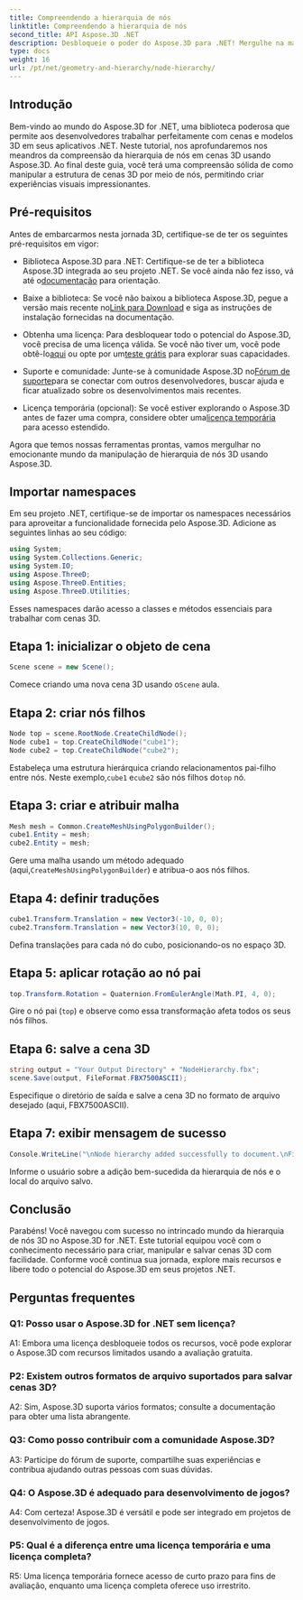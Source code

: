 ```yaml
---
title: Compreendendo a hierarquia de nós
linktitle: Compreendendo a hierarquia de nós
second_title: API Aspose.3D .NET
description: Desbloqueie o poder do Aspose.3D para .NET! Mergulhe na manipulação da hierarquia de nós com este guia passo a passo. Crie cenas 3D impressionantes sem esforço.
type: docs
weight: 16
url: /pt/net/geometry-and-hierarchy/node-hierarchy/
---
```

## Introdução

Bem-vindo ao mundo do Aspose.3D for .NET, uma biblioteca poderosa que permite aos desenvolvedores trabalhar perfeitamente com cenas e modelos 3D em seus aplicativos .NET. Neste tutorial, nos aprofundaremos nos meandros da compreensão da hierarquia de nós em cenas 3D usando Aspose.3D. Ao final deste guia, você terá uma compreensão sólida de como manipular a estrutura de cenas 3D por meio de nós, permitindo criar experiências visuais impressionantes.

## Pré-requisitos

Antes de embarcarmos nesta jornada 3D, certifique-se de ter os seguintes pré-requisitos em vigor:

-  Biblioteca Aspose.3D para .NET: Certifique-se de ter a biblioteca Aspose.3D integrada ao seu projeto .NET. Se você ainda não fez isso, vá até o[documentação](https://reference.aspose.com/3d/net/) para orientação.

-  Baixe a biblioteca: Se você não baixou a biblioteca Aspose.3D, pegue a versão mais recente no[Link para Download](https://releases.aspose.com/3d/net/) e siga as instruções de instalação fornecidas na documentação.

-  Obtenha uma licença: Para desbloquear todo o potencial do Aspose.3D, você precisa de uma licença válida. Se você não tiver um, você pode obtê-lo[aqui](https://purchase.aspose.com/buy) ou opte por um[teste grátis](https://releases.aspose.com/) para explorar suas capacidades.

-  Suporte e comunidade: Junte-se à comunidade Aspose.3D no[Fórum de suporte](https://forum.aspose.com/c/3d/18)para se conectar com outros desenvolvedores, buscar ajuda e ficar atualizado sobre os desenvolvimentos mais recentes.

-  Licença temporária (opcional): Se você estiver explorando o Aspose.3D antes de fazer uma compra, considere obter uma[licença temporária](https://purchase.aspose.com/temporary-license/) para acesso estendido.

Agora que temos nossas ferramentas prontas, vamos mergulhar no emocionante mundo da manipulação de hierarquia de nós 3D usando Aspose.3D.

## Importar namespaces

Em seu projeto .NET, certifique-se de importar os namespaces necessários para aproveitar a funcionalidade fornecida pelo Aspose.3D. Adicione as seguintes linhas ao seu código:

```csharp
using System;
using System.Collections.Generic;
using System.IO;
using Aspose.ThreeD;
using Aspose.ThreeD.Entities;
using Aspose.ThreeD.Utilities;
```

Esses namespaces darão acesso a classes e métodos essenciais para trabalhar com cenas 3D.

## Etapa 1: inicializar o objeto de cena

```csharp
Scene scene = new Scene();
```

 Comece criando uma nova cena 3D usando o`Scene` aula.

## Etapa 2: criar nós filhos

```csharp
Node top = scene.RootNode.CreateChildNode();
Node cube1 = top.CreateChildNode("cube1");
Node cube2 = top.CreateChildNode("cube2");
```

 Estabeleça uma estrutura hierárquica criando relacionamentos pai-filho entre nós. Neste exemplo,`cube1` e`cube2` são nós filhos do`top` nó.

## Etapa 3: criar e atribuir malha

```csharp
Mesh mesh = Common.CreateMeshUsingPolygonBuilder();
cube1.Entity = mesh;
cube2.Entity = mesh;
```

 Gere uma malha usando um método adequado (aqui,`CreateMeshUsingPolygonBuilder`) e atribua-o aos nós filhos.

## Etapa 4: definir traduções

```csharp
cube1.Transform.Translation = new Vector3(-10, 0, 0);
cube2.Transform.Translation = new Vector3(10, 0, 0);
```

Defina translações para cada nó do cubo, posicionando-os no espaço 3D.

## Etapa 5: aplicar rotação ao nó pai

```csharp
top.Transform.Rotation = Quaternion.FromEulerAngle(Math.PI, 4, 0);
```

Gire o nó pai (`top`) e observe como essa transformação afeta todos os seus nós filhos.

## Etapa 6: salve a cena 3D

```csharp
string output = "Your Output Directory" + "NodeHierarchy.fbx";
scene.Save(output, FileFormat.FBX7500ASCII);
```

Especifique o diretório de saída e salve a cena 3D no formato de arquivo desejado (aqui, FBX7500ASCII).

## Etapa 7: exibir mensagem de sucesso

```csharp
Console.WriteLine("\nNode hierarchy added successfully to document.\nFile saved at " + output);
```

Informe o usuário sobre a adição bem-sucedida da hierarquia de nós e o local do arquivo salvo.

## Conclusão

Parabéns! Você navegou com sucesso no intrincado mundo da hierarquia de nós 3D no Aspose.3D for .NET. Este tutorial equipou você com o conhecimento necessário para criar, manipular e salvar cenas 3D com facilidade. Conforme você continua sua jornada, explore mais recursos e libere todo o potencial do Aspose.3D em seus projetos .NET.

## Perguntas frequentes

### Q1: Posso usar o Aspose.3D for .NET sem licença?

A1: Embora uma licença desbloqueie todos os recursos, você pode explorar o Aspose.3D com recursos limitados usando a avaliação gratuita.

### P2: Existem outros formatos de arquivo suportados para salvar cenas 3D?

A2: Sim, Aspose.3D suporta vários formatos; consulte a documentação para obter uma lista abrangente.

### Q3: Como posso contribuir com a comunidade Aspose.3D?

A3: Participe do fórum de suporte, compartilhe suas experiências e contribua ajudando outras pessoas com suas dúvidas.

### Q4: O Aspose.3D é adequado para desenvolvimento de jogos?

A4: Com certeza! Aspose.3D é versátil e pode ser integrado em projetos de desenvolvimento de jogos.

### P5: Qual é a diferença entre uma licença temporária e uma licença completa?

R5: Uma licença temporária fornece acesso de curto prazo para fins de avaliação, enquanto uma licença completa oferece uso irrestrito.